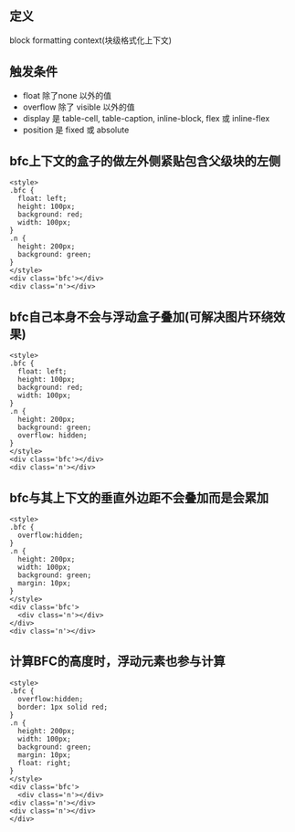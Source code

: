## 定义
block formatting context(块级格式化上下文)

## 触发条件
* float 除了none 以外的值
* overflow 除了 visible 以外的值
* display 是 table-cell, table-caption, inline-block, flex 或 inline-flex
* position 是 fixed 或 absolute

## bfc上下文的盒子的做左外侧紧贴包含父级块的左侧
```
<style>
.bfc {
  float: left;
  height: 100px;
  background: red;
  width: 100px;
}
.n {
  height: 200px;
  background: green;
}
</style>
<div class='bfc'></div>
<div class='n'></div>

```

## bfc自己本身不会与浮动盒子叠加(可解决图片环绕效果)
```
<style>
.bfc {
  float: left;
  height: 100px;
  background: red;
  width: 100px;
}
.n {
  height: 200px;
  background: green;
  overflow: hidden;
}
</style>
<div class='bfc'></div>
<div class='n'></div>
```

## bfc与其上下文的垂直外边距不会叠加而是会累加
```
<style>
.bfc {
  overflow:hidden;
}
.n {
  height: 200px;
  width: 100px;
  background: green;
  margin: 10px;
}
</style>
<div class='bfc'>
  <div class='n'></div>
</div>
<div class='n'></div>
```

## 计算BFC的高度时，浮动元素也参与计算
```
<style>
.bfc {
  overflow:hidden;
  border: 1px solid red;
}
.n {
  height: 200px;
  width: 100px;
  background: green;
  margin: 10px;
  float: right;
}
</style>
<div class='bfc'>
  <div class='n'></div>
<div class='n'></div>
<div class='n'></div>
</div>
```
